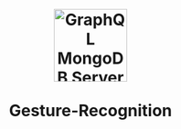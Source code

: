 
<h1 align="center">
<br>
  <a href="https://github.com/leonardomso/xo"><img src="https://i.imgur.com/C4X4AUB.png" alt="GraphQL MongoDB Server" width="128"></a>
<br>
<br>
Gesture-Recognition
</h1>
